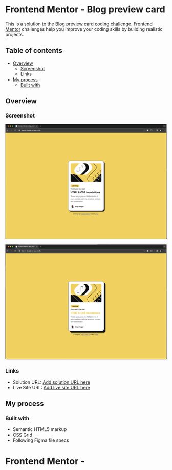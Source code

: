 # Frontend Mentor - Blog preview card

This is a solution to the [Blog preview card coding challenge](./design/desktop-preview.jpg). [Frontend Mentor](https://www.frontendmentor.io) challenges help you improve your coding skills by building realistic projects.

## Table of contents

- [Overview](#overview)
  - [Screenshot](#screenshot)
  - [Links](#links)
- [My process](#my-process)
  - [Built with](#built-with)

## Overview

### Screenshot

![Solution Screenshot 1](./assets/images/solution1.png)

![Solution Screenshot 2](./assets/images/solution2_hover.png)

### Links

- Solution URL: [Add solution URL here](https://github.com/ingri-e/blog-preview-card)
- Live Site URL: [Add live site URL here](https://ingri-e.github.io/blog-preview-card/)

## My process

### Built with

- Semantic HTML5 markup
- CSS Grid
- Following Figma file specs

# Frontend Mentor -
